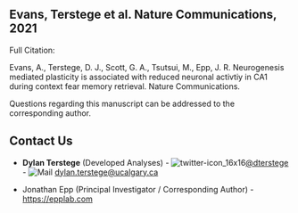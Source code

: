 ## Evans, Terstege et al. Nature Communications, 2021

Full Citation:

Evans, A., Terstege, D. J., Scott, G. A., Tsutsui, M., Epp, J. R. Neurogenesis mediated plasticity is associated with reduced neuronal activtiy in CA1 during context fear memory retrieval. Nature Communications.


Questions regarding this manuscript can be addressed to the corresponding author.

## Contact Us

- **Dylan Terstege** (Developed Analyses) - ![twitter-icon_16x16](https://user-images.githubusercontent.com/44174532/113163958-e3d3e400-91fd-11eb-8d79-17906d8d3f25.png)[@dterstege](https://twitter.com/dterstege) - ![Mail](https://user-images.githubusercontent.com/44174532/113164412-50e77980-91fe-11eb-9282-dd83852578ce.png)
<dylan.terstege@ucalgary.ca>

- Jonathan Epp (Principal Investigator / Corresponding Author) - https://epplab.com
